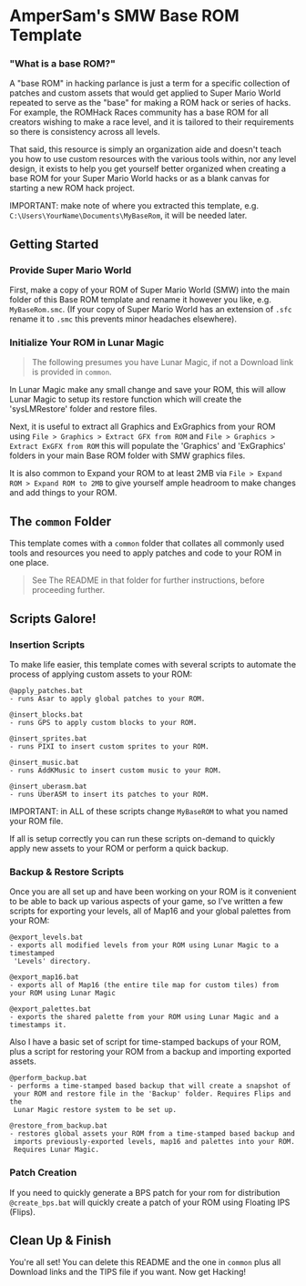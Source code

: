 # AmperSam's SMW Base ROM Template

### "What is a base ROM?"

A "base ROM" in hacking parlance is just a term for a specific collection of patches and custom assets that would get applied to Super Mario World repeated to serve as the "base" for making a ROM hack or series of hacks. For example, the ROMHack Races community has a base ROM for all creators wishing to make a race level, and it is tailored to their requirements so there is consistency across all levels. 

That said, this resource is simply an organization aide and doesn't teach you how to use custom resources with the various tools within, nor any level design, it exists to help you get yourself better organized when creating a base ROM for your Super Mario World hacks or as a blank canvas for starting a new ROM hack project.

IMPORTANT: make note of where you extracted this template, e.g. `C:\Users\YourName\Documents\MyBaseRom`, it will be needed later. 


## Getting Started

### Provide Super Mario World

First, make a copy of your ROM of Super Mario World (SMW) into the main folder of this Base ROM template and rename it however you like, e.g. `MyBaseRom.smc`. (If your copy of Super Mario World has an extension of `.sfc` rename it to `.smc` this prevents minor headaches elsewhere).

### Initialize Your ROM in Lunar Magic

> The following presumes you have Lunar Magic, if not a Download link is provided in `common`.

In Lunar Magic make any small change and save your ROM, this will allow Lunar Magic to setup its restore function which will create the 'sysLMRestore' folder and restore files.

Next, it is useful to extract all Graphics and ExGraphics from your ROM using `File > Graphics > Extract GFX from ROM` and `File > Graphics > Extract ExGFX from ROM` this will populate the 'Graphics' and 'ExGraphics' folders in your main Base ROM folder with SMW graphics files.

It is also common to Expand your ROM to at least 2MB via `File > Expand ROM > Expand ROM to 2MB` to give yourself ample headroom to make changes and add things to your ROM.


## The `common` Folder

This template comes with a `common` folder that collates all commonly used tools and resources you need to apply patches and code to your ROM in one place.

> See The README in that folder for further instructions, before proceeding further.


## Scripts Galore!

### Insertion Scripts

To make life easier, this template comes with several scripts to automate the process of applying custom assets to your ROM:
    
    @apply_patches.bat
    - runs Asar to apply global patches to your ROM. 

    @insert_blocks.bat
    - runs GPS to apply custom blocks to your ROM.
    
    @insert_sprites.bat
    - runs PIXI to insert custom sprites to your ROM.

    @insert_music.bat
    - runs AddKMusic to insert custom music to your ROM.
    
    @insert_uberasm.bat
    - runs UberASM to insert its patches to your ROM.

IMPORTANT: in ALL of these scripts change `MyBaseROM` to what you named your ROM file.

If all is setup correctly you can run these scripts on-demand to quickly apply new assets to your ROM or perform a quick backup.

### Backup & Restore Scripts

Once you are all set up and have been working on your ROM is it convenient to be able to back up various aspects of your game, so I've written a few scripts for exporting your levels, all of Map16 and your global palettes from your ROM:

    @export_levels.bat
    - exports all modified levels from your ROM using Lunar Magic to a timestamped
     'Levels' directory.

    @export_map16.bat
    - exports all of Map16 (the entire tile map for custom tiles) from your ROM using Lunar Magic

    @export_palettes.bat
    - exports the shared palette from your ROM using Lunar Magic and a timestamps it.
 
Also I have a basic set of script for time-stamped backups of your ROM, plus a script for restoring your ROM from a backup and importing exported assets.

    @perform_backup.bat
    - performs a time-stamped based backup that will create a snapshot of
     your ROM and restore file in the 'Backup' folder. Requires Flips and the
     Lunar Magic restore system to be set up.
    
    @restore_from_backup.bat
    - restores global assets your ROM from a time-stamped based backup and 
     imports previously-exported levels, map16 and palettes into your ROM.
     Requires Lunar Magic.

### Patch Creation

If you need to quickly generate a BPS patch for your rom for distribution `@create_bps.bat` will quickly create a patch of your ROM
using Floating IPS (Flips).

## Clean Up & Finish

You're all set! You can delete this README and the one in `common` plus all Download links and the TIPS file if you want. Now get Hacking!
